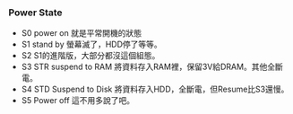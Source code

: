 ### Power State
- S0 power on 就是平常開機的狀態
- S1 stand by 螢幕滅了，HDD停了等等。
- S2 S1的進階版，大部分都沒這個組態。
- S3 STR suspend to RAM 將資料存入RAM裡，保留3V給DRAM。其他全斷電。
- S4 STD Suspend to Disk 將資料存入HDD，全斷電，但Resume比S3還慢。
- S5 Power off 這不用多說了吧。
